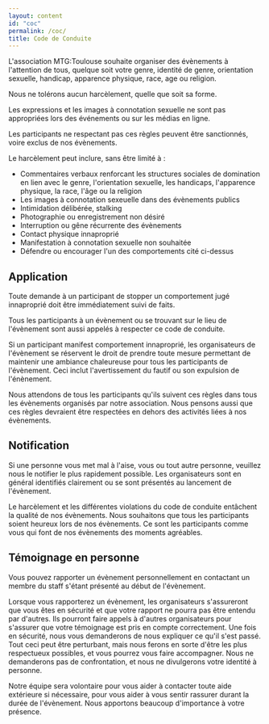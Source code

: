 ```yaml
---
layout: content
id: "coc"
permalink: /coc/
title: Code de Conduite
---
```


L'association MTG:Toulouse souhaite organiser des évènements à l'attention de tous, quelque soit votre genre, identité de genre, orientation sexuelle, handicap, apparence physique, race, age ou religion.

Nous ne tolérons aucun harcèlement, quelle que soit sa forme.

Les expressions et les images à connotation sexuelle ne sont pas appropriées lors des événements ou sur les médias en ligne.

Les participants ne respectant pas ces règles peuvent être sanctionnés, voire exclus de nos évènements.

Le harcèlement peut inclure, sans être limité à :

* Commentaires verbaux renforcant les structures sociales de domination en lien avec le genre, l'orientation sexuelle, les handicaps, l'apparence physique, la race, l'âge ou la religion
* Les images à connotation sexeuelle dans des évènements publics
* Intimidation délibérée, stalking
* Photographie ou enregistrement non désiré
* Interruption ou gêne récurrente des évènements
* Contact physique innaproprié
* Manifestation à connotation sexuelle non souhaitée
* Défendre ou encourager l'un des comportements cité ci-dessus

## Application

Toute demande à un participant de stopper un comportement jugé innaproprié doit être immédiatement suivi de faits.

Tous les participants à un évènement ou se trouvant sur le lieu de l'évènement sont aussi appelés à respecter ce code de conduite.

Si un participant manifest comportement innaproprié, les organisateurs de l'évènement se réservent le droit de prendre toute mesure permettant de maintenir une ambiance chaleureuse pour tous les participants de l'évènement.
Ceci inclut l'avertissement du fautif ou son expulsion de l'énènement.

Nous attendons de tous les participants qu'ils suivent ces règles dans tous les évènements organisés par notre association.
Nous pensons aussi que ces règles devraient être respectées en dehors des activités liées à nos évènements.

## Notification

Si une personne vous met mal à l'aise, vous ou tout autre personne, veuillez nous le notifier le plus rapidement possible.
Les organisateurs sont en général identifiés clairement ou se sont présentés au lancement de l'évènement.

Le harcèlement et les différentes violations du code de conduite entâchent la qualité de nos évènements.
Nous souhaitons que tous les participants soient heureux lors de nos évènements.
Ce sont les participants comme vous qui font de nos évènements des moments agréables.

## Témoignage en personne

Vous pouvez rapporter un évènement personnellement en contactant un membre du staff s'étant présenté au début de l'évènement.

Lorsque vous rapporterez un évènement, les organisateurs s'assureront que vous êtes en sécurité et que votre rapport ne pourra pas être entendu par d'autres.
Ils pourront faire appels à d'autres organisateurs pour s'assurer que votre témoignage est pris en compte correctement.
Une fois en sécurité, nous vous demanderons de nous expliquer ce qu'il s'est passé.
Tout ceci peut être perturbant, mais nous ferons en sorte d'être les plus respectueux possibles, et vous pourrez vous faire accompagner.
Nous ne  demanderons pas de confrontation, et nous ne divulgerons votre identité à personne.

Notre équipe sera volontaire pour vous aider à contacter toute aide extérieure si nécessaire, pour vous aider à vous sentir rassurer durant la durée de l'évènement.
Nous apportons beaucoup d'importance à votre présence.
